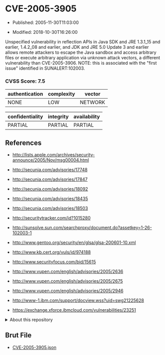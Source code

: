 # CVE-2005-3905

- Published: 2005-11-30T11:03:00

- Modified: 2018-10-30T16:26:00

Unspecified vulnerability in reflection APIs in Java SDK and JRE 1.3.1_15 and earlier, 1.4.2_08 and earlier, and JDK and JRE 5.0 Update 3 and earlier allows remote attackers to escape the Java sandbox and access arbitrary files or execute arbitrary application via unknown attack vectors, a different vulnerability than CVE-2005-3906.  NOTE: this is associated with the "first issue" identified in SUNALERT:102003.

### CVSS Score: **7.5**

| authentication | complexity | vector |
| --- | --- | --- |
| NONE | LOW | NETWORK |

| confidentiality | integrity | availability |
| --- | --- | --- |
| PARTIAL | PARTIAL | PARTIAL |

## References

* http://lists.apple.com/archives/security-announce/2005/Nov/msg00004.html

* http://secunia.com/advisories/17748

* http://secunia.com/advisories/17847

* http://secunia.com/advisories/18092

* http://secunia.com/advisories/18435

* http://secunia.com/advisories/18503

* http://securitytracker.com/id?1015280

* http://sunsolve.sun.com/searchproxy/document.do?assetkey=1-26-102003-1

* http://www.gentoo.org/security/en/glsa/glsa-200601-10.xml

* http://www.kb.cert.org/vuls/id/974188

* http://www.securityfocus.com/bid/15615

* http://www.vupen.com/english/advisories/2005/2636

* http://www.vupen.com/english/advisories/2005/2675

* http://www.vupen.com/english/advisories/2005/2946

* http://www-1.ibm.com/support/docview.wss?uid=swg21225628

* https://exchange.xforce.ibmcloud.com/vulnerabilities/23251

<details>
<summary>About this repository</summary> 

  This repository is part of the project [Live Hack CVE](https://github.com/Live-Hack-CVE). Main website can be found [www.live-hack.org](https://www.live-hack.org) 
  
  Made by [Sn0wAlice](https://github.com/Sn0wAlice) for the people that care about security and need to have a feed of the latest CVEs. Hope you enjoy it, don't forget to star the repo and follow me on [Twitter](https://twitter.com/Sn0wAlice) and [Github](https://github.com/Sn0wAlice). And that is my [personnal website](https://www.alice-snow.me/)

  - [Home Page](https://github.com/Live-Hack-CVE)
  - [Framework](https://github.com/Live-Hack-CVE/cve-framework)
  - [CVE database](https://github.com/Live-Hack-CVE/full_database)
  - [Changelog](https://github.com/Live-Hack-CVE/Changelog)
</details>

## Brut File

* [CVE-2005-3905.json](https://raw.githubusercontent.com/Live-Hack-CVE/full_database/main/cves/2005/CVE-2005-3905.json)

